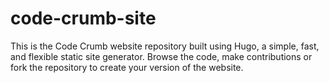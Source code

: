 # code-crumb-site
This is the Code Crumb website repository built using Hugo, a simple, fast, and flexible static site generator. Browse the code, make contributions or fork the repository to create your version of the website.
